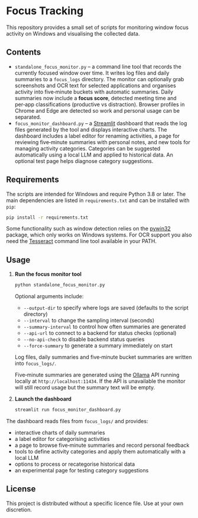 # Focus Tracking

This repository provides a small set of scripts for monitoring window focus activity on Windows and visualising the collected data.

## Contents

* `standalone_focus_monitor.py` – a command line tool that records the currently focused window over time. It writes log files and daily summaries to a `focus_logs` directory.
  The monitor can optionally grab screenshots and OCR text for selected applications and organises activity into five‑minute buckets with automatic summaries. Daily summaries now include a **focus score**, detected meeting time and per‑app classifications (productive vs distraction). Browser profiles in Chrome and Edge are detected so work and personal usage can be separated.
* `focus_monitor_dashboard.py` – a [Streamlit](https://streamlit.io/) dashboard that reads the log files generated by the tool and displays interactive charts.
  The dashboard includes a label editor for renaming activities, a page for reviewing five‑minute summaries with personal notes, and new tools for managing activity categories.  Categories can be suggested automatically using a local LLM and applied to historical data.  An optional test page helps diagnose category suggestions.

## Requirements

The scripts are intended for Windows and require Python 3.8 or later. The main dependencies are listed in `requirements.txt` and can be installed with `pip`:

```bash
pip install -r requirements.txt
```

Some functionality such as window detection relies on the [pywin32](https://pypi.org/project/pywin32/) package, which only works on Windows systems.
For OCR support you also need the [Tesseract](https://github.com/tesseract-ocr/tesseract) command line tool available in your PATH.

## Usage

1. **Run the focus monitor tool**
   ```bash
   python standalone_focus_monitor.py
   ```
   Optional arguments include:
   - `--output-dir` to specify where logs are saved (defaults to the script directory)
   - `--interval` to change the sampling interval (seconds)
   - `--summary-interval` to control how often summaries are generated
   - `--api-url` to connect to a backend for status checks (optional)
   - `--no-api-check` to disable backend status queries
   - `--force-summary` to generate a summary immediately on start

   Log files, daily summaries and five‑minute bucket summaries are written into `focus_logs/`.

   Five‑minute summaries are generated using the [Ollama](https://github.com/ollama/ollama) API running locally at `http://localhost:11434`. If the API is unavailable the monitor will still record usage but the summary text will be empty.

2. **Launch the dashboard**
   ```bash
   streamlit run focus_monitor_dashboard.py
   ```
  The dashboard reads files from `focus_logs/` and provides:
  - interactive charts of daily summaries
  - a label editor for categorising activities
  - a page to browse five‑minute summaries and record personal feedback
  - tools to define activity categories and apply them automatically with a local LLM
  - options to process or recategorise historical data
  - an experimental page for testing category suggestions

## License

This project is distributed without a specific licence file. Use at your own discretion.
